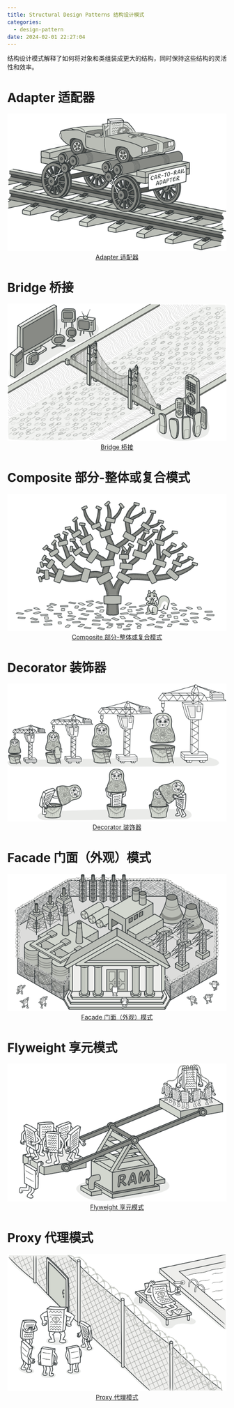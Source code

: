 ```yaml
---
title: Structural Design Patterns 结构设计模式
categories:
  - design-pattern
date: 2024-02-01 22:27:04
---
```


结构设计模式解释了如何将对象和类组装成更大的结构，同时保持这些结构的灵活性和效率。


# Adapter 适配器

<div align="center"> 
    <a href="https://mp.weixin.qq.com/s/lxvFOqjS8m0DDNrs7qG9_A">
    <img src="/images/adapter-header.png"/>
    Adapter 适配器
    <a/>
</div>

# Bridge 桥接

<div align="center"> 
    <a href="https://mp.weixin.qq.com/s/dSixwlU9Ds3tzR3KmmkbTg">
    <img src="/images/bridge-header.png"/>
    Bridge 桥接
    <a/>
</div>

# Composite 部分-整体或复合模式

<div align="center"> 
    <a href="https://mp.weixin.qq.com/s/qtmrz-mTx_BXj_DhLHTbDw">
    <img src="/images/composite-header.png"/>
    Composite 部分-整体或复合模式
    <a/>
</div>

# Decorator 装饰器

<div align="center"> 
    <a href="https://mp.weixin.qq.com/s/ztmaiAPiNUkysA4HQWevzQ">
    <img src="/images/decorator.png"/>
    Decorator 装饰器
    <a/>
</div>

# Facade 门面（外观）模式

<div align="center"> 
    <a href="https://mp.weixin.qq.com/s/-rVPbWR1AgHIwN5pG0_zsQ">
    <img src="/images/facade.png"/>
    Facade 门面（外观）模式
    <a/>
</div>

# Flyweight 享元模式

<div align="center"> 
    <a href="https://mp.weixin.qq.com/s/FkCGFQSyK-CxpRSXCEnyWw">
    <img src="/images/flyweight.png"/>
    Flyweight 享元模式
    <a/>
</div>

# Proxy 代理模式

<div align="center"> 
    <a href="https://mp.weixin.qq.com/s/EF2x7td1p0UP_YUFCBjmxQ">
    <img src="/images/proxy.png"/>
    Proxy 代理模式
    <a/>
</div>
